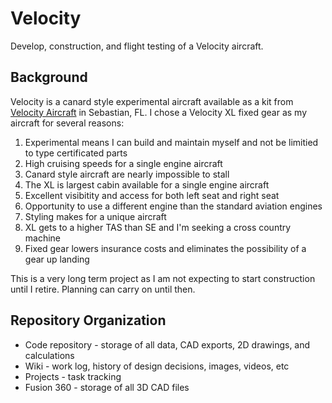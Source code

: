 # Velocity
Develop, construction, and flight testing of a Velocity aircraft.

## Background
Velocity is a canard style experimental aircraft available as a kit from [Velocity Aircraft](https://www.velocityaircraft.com/) in Sebastian, FL.  I chose a Velocity XL fixed gear as my aircraft for several reasons:
1. Experimental means I can build and maintain myself and not be limitied to type certificated parts
2. High cruising speeds for a single engine aircraft
3. Canard style aircraft are nearly impossible to stall
4. The XL is largest cabin available for a single engine aircraft
5. Excellent visibitity and access for both left seat and right seat
6. Opportunity to use a different engine than the standard aviation engines
7. Styling makes for a unique aircraft
8. XL gets to a higher TAS than SE and I'm seeking a cross country machine
9. Fixed gear lowers insurance costs and eliminates the possibility of a gear up landing

This is a very long term project as I am not expecting to start construction until I retire.  Planning can carry on until then.

## Repository Organization
* Code repository - storage of all data, CAD exports, 2D drawings, and calculations
* Wiki - work log, history of design decisions, images, videos, etc
* Projects - task tracking
* Fusion 360 - storage of all 3D CAD files

